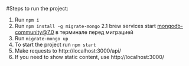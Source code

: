 #Steps to run the project:
1. Run `npm i`
2. Run `npm install -g migrate-mongo` 
2.1 brew services start mongodb-community@7.0 в терминале перед миграцией
3. Run `migrate-mongo up`
4. To start the project run `npm start`
5. Make requests to http://localhost:3000/api/
6. If you need to show static content, use http://localhost:3000/ 